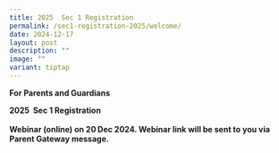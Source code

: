 ```yaml
---
title: 2025  Sec 1 Registration
permalink: /sec1-registration-2025/welcome/
date: 2024-12-17
layout: post
description: ""
image: ""
variant: tiptap
---
```

<p><strong>For Parents and Guardians</strong>
</p>
<p><strong>2025&nbsp; Sec 1 Registration</strong>
</p>
<p><strong>Webinar (online) on 20<sup> </sup>Dec 2024. Webinar link will be sent to you via Parent Gateway message.</strong>
</p>